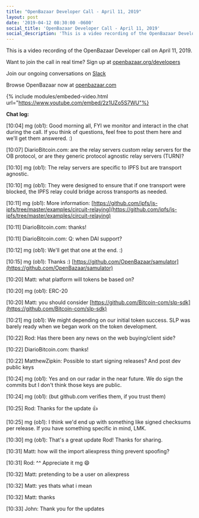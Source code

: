 ```yaml
---
title: "OpenBazaar Developer Call - April 11, 2019"
layout: post
date: '2019-04-12 08:30:00 -0600'
social_title: 'OpenBazaar Developer Call - April 11, 2019'
social_description: 'This is a video recording of the OpenBazaar Developer call on April 11, 2019. '
---
```


This is a video recording of the OpenBazaar Developer call on April 11, 2019. 

Want to join the call in real time? Sign up at [openbazaar.org/developers](https://openbazaar.org/developers)

Join our ongoing conversations on [Slack](https://openbazaar.org/slack)

Browse OpenBazaar now at [openbazaar.com](https://openbazaar.com)

{% include modules/embeded-video.html url="https://www.youtube.com/embed/2z1UZo5S7WU"%}

**Chat log:**

[10:04]  mg (ob1): Good morning all, FYI we monitor and interact in the chat during the call. If you think of questions, feel free to post them here and we'll get them answered. :)

[10:07] DiarioBitcoin.com: are the relay servers custom relay servers for the OB protocol, or are they generic protocol agnostic relay servers (TURN)?

[10:10]  mg (ob1): The relay servers are specific to IPFS but are transport agnostic.

[10:10]  mg (ob1): They were designed to ensure that if one transport were blocked, the IPFS relay could bridge across transports as needed.

[10:11]  mg (ob1): More information: [https://github.com/ipfs/js-ipfs/tree/master/examples/circuit-relaying](https://github.com/ipfs/js-ipfs/tree/master/examples/circuit-relaying)

[10:11] DiarioBitcoin.com: thanks!

[10:11] DiarioBitcoin.com: Q: when DAI support?

[10:12]  mg (ob1): We'll get that one at the end. :)

[10:15]  mg (ob1): Thanks :) [https://github.com/OpenBazaar/samulator](https://github.com/OpenBazaar/samulator)

[10:20] Matt: what platform will tokens be based on?

[10:20]  mg (ob1): ERC-20

[10:20] Matt: you should consider [https://github.com/Bitcoin-com/slp-sdk](https://github.com/Bitcoin-com/slp-sdk)

[10:21]  mg (ob1): We might depending on our initial token success. SLP was barely ready when we began work on the token development.

[10:22] Rod: Has there been any news on the web buying/client side?

[10:22] DiarioBitcoin.com: thanks!

[10:22] MatthewZipkin: Possible to start signing releases? And post dev public keys

[10:24]  mg (ob1): Yes and on our radar in the near future. We do sign the commits but I don't think those keys are public.

[10:24]  mg (ob1): (but github.com verifies them, if you trust them)

[10:25] Rod: Thanks for the update 👍

[10:25]  mg (ob1): I think we'd end up with something like signed checksums per release. If you have something specific in mind, LMK.

[10:30]  mg (ob1): That's a great update Rod! Thanks for sharing.

[10:31] Matt: how will the import aliexpress thing prevent spoofing?

[10:31] Rod: ^^ Appreciate it mg 😄

[10:32] Matt: pretending to be a user on aliexpress

[10:32] Matt: yes thats what i mean

[10:32] Matt: thanks

[10:33] John: Thank you for the updates
